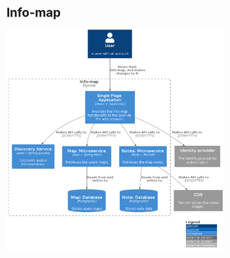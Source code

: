 # Info-map

<!-- ## The concept
An “infinite“ map focused on mainly storing notes that could come in handy some day. These notes can be linked together to create a structure of similar information. By using a map there is no need for opening any other windows which cuts down on clicking around and losing track of other relevant information. The idea came from always learning new things and wanting to keep track of that information in a way that’s very accessible. -->

![alt text](./out/diagrams/container/C4_Elements.png)
